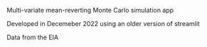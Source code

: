 Multi-variate mean-reverting Monte Carlo simulation app

Developed in Decemeber 2022 using an older version of streamlit

Data from the EIA
